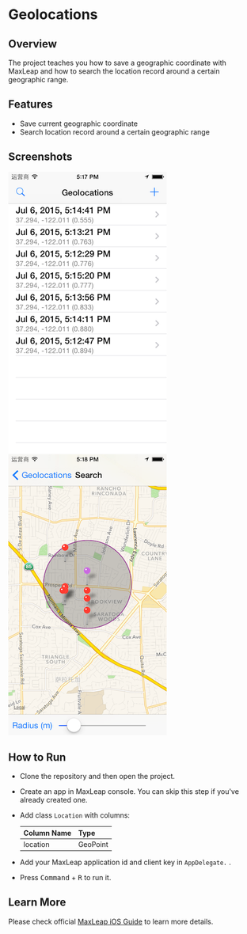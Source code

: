 # Geolocations

## Overview

The project teaches you how to save a geographic coordinate with MaxLeap and how to search the location record around a certain geographic range.

## Features

- Save current geographic coordinate
- Search location record around a certain geographic range

## Screenshots

![](docs/images/1.png)
![](docs/images/2.png)

## How to Run

- Clone the repository and then open the project.
- Create an app in MaxLeap console. You can skip this step if you've already created one.
- Add class `Location` with columns:
	
	Column Name | Type
	------------|-----
	location	  | GeoPoint
	
- Add your MaxLeap application id and client key in `AppDelegate.` .
- Press <kbd>Command</kbd> + <kbd>R</kbd> to run it.

## Learn More

Please check official [MaxLeap iOS Guide](https://leap.as/en_us/guide/devguide/ios.html) to learn more details.
